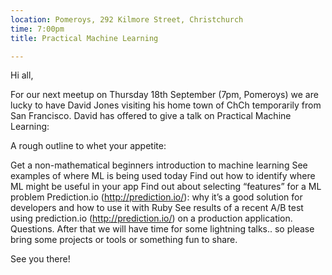 ```yaml
---
location: Pomeroys, 292 Kilmore Street, Christchurch
time: 7:00pm
title: Practical Machine Learning

---
```


Hi all,

For our next meetup on Thursday 18th September (7pm, Pomeroys) we are lucky to have David Jones visiting his home town of ChCh temporarily from San Francisco. David has offered to give a talk on Practical Machine Learning:

A rough outline to whet your appetite:

Get a non-mathematical beginners introduction to machine learning See examples of where ML is being used today Find out how to identify where ML might be useful in your app Find out about selecting “features” for a ML problem Prediction.io (http://prediction.io/): why it’s a good solution for developers and how to use it with Ruby See results of a recent A/B test using prediction.io (http://prediction.io/) on a production application. Questions. After that we will have time for some lightning talks.. so please bring some projects or tools or something fun to share.

See you there!
